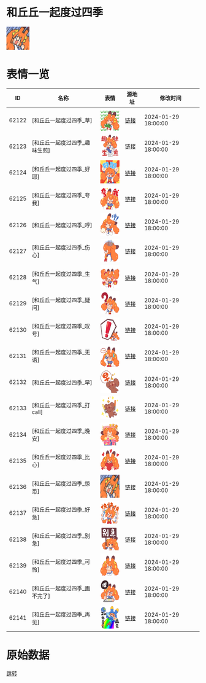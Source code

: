 # 和丘丘一起度过四季

<img src="./cover.png" height="60" alt="cover" />

# 表情一览

|ID|名称|表情|源地址|修改时间|
|----|----|----|----|----|
|62122|[和丘丘一起度过四季_草]|<img src="./pic/062122_%5B和丘丘一起度过四季_草%5D.png" height="60" alt="草"/>|[链接](https://i0.hdslb.com/bfs/garb/a7493f12dfc5d13093e121a1d89b3e9e7fbb7dd3.png)|2024-01-29 18:00:00|
|62123|[和丘丘一起度过四季_趣味生煎]|<img src="./pic/062123_%5B和丘丘一起度过四季_趣味生煎%5D.png" height="60" alt="趣味生煎"/>|[链接](https://i0.hdslb.com/bfs/garb/c7c780bc912370713e769ddfbd6a1427f7531edc.png)|2024-01-29 18:00:00|
|62124|[和丘丘一起度过四季_好耶]|<img src="./pic/062124_%5B和丘丘一起度过四季_好耶%5D.png" height="60" alt="好耶"/>|[链接](https://i0.hdslb.com/bfs/garb/06555576ee3f1d4c1b35a76c7065b7d8276a67ce.png)|2024-01-29 18:00:00|
|62125|[和丘丘一起度过四季_夸我]|<img src="./pic/062125_%5B和丘丘一起度过四季_夸我%5D.png" height="60" alt="夸我"/>|[链接](https://i0.hdslb.com/bfs/garb/60bdc422f195642eabcac3beb12a61c540c1afb0.png)|2024-01-29 18:00:00|
|62126|[和丘丘一起度过四季_哼]|<img src="./pic/062126_%5B和丘丘一起度过四季_哼%5D.png" height="60" alt="哼"/>|[链接](https://i0.hdslb.com/bfs/garb/28c28b95b82be623ce95918759289c3f7ac363e0.png)|2024-01-29 18:00:00|
|62127|[和丘丘一起度过四季_伤心]|<img src="./pic/062127_%5B和丘丘一起度过四季_伤心%5D.png" height="60" alt="伤心"/>|[链接](https://i0.hdslb.com/bfs/garb/943b14d5295046f02bbceac3f8bbbf13c76aa665.png)|2024-01-29 18:00:00|
|62128|[和丘丘一起度过四季_生气]|<img src="./pic/062128_%5B和丘丘一起度过四季_生气%5D.png" height="60" alt="生气"/>|[链接](https://i0.hdslb.com/bfs/garb/5726b149032478653f68540ce6a4f5de0d2512ad.png)|2024-01-29 18:00:00|
|62129|[和丘丘一起度过四季_疑问]|<img src="./pic/062129_%5B和丘丘一起度过四季_疑问%5D.png" height="60" alt="疑问"/>|[链接](https://i0.hdslb.com/bfs/garb/2957b89618d9ad4e1a20f68ed4457509b24e9abb.png)|2024-01-29 18:00:00|
|62130|[和丘丘一起度过四季_叹号]|<img src="./pic/062130_%5B和丘丘一起度过四季_叹号%5D.png" height="60" alt="叹号"/>|[链接](https://i0.hdslb.com/bfs/garb/3f4c48032b90d18487c42189537c51f8f2f7f381.png)|2024-01-29 18:00:00|
|62131|[和丘丘一起度过四季_无语]|<img src="./pic/062131_%5B和丘丘一起度过四季_无语%5D.png" height="60" alt="无语"/>|[链接](https://i0.hdslb.com/bfs/garb/0138061ea7548a41c076a563e01706cb670977ee.png)|2024-01-29 18:00:00|
|62132|[和丘丘一起度过四季_早]|<img src="./pic/062132_%5B和丘丘一起度过四季_早%5D.png" height="60" alt="早"/>|[链接](https://i0.hdslb.com/bfs/garb/61b091d27fbb1d82ddd2b03ed4c46529e0d81061.png)|2024-01-29 18:00:00|
|62133|[和丘丘一起度过四季_打call]|<img src="./pic/062133_%5B和丘丘一起度过四季_打call%5D.png" height="60" alt="打call"/>|[链接](https://i0.hdslb.com/bfs/garb/f7d3b0542ffdfad06bd2afab11190674ac19d44b.png)|2024-01-29 18:00:00|
|62134|[和丘丘一起度过四季_晚安]|<img src="./pic/062134_%5B和丘丘一起度过四季_晚安%5D.png" height="60" alt="晚安"/>|[链接](https://i0.hdslb.com/bfs/garb/7383d7a658765ad06158787f44274496d4be77d7.png)|2024-01-29 18:00:00|
|62135|[和丘丘一起度过四季_比心]|<img src="./pic/062135_%5B和丘丘一起度过四季_比心%5D.png" height="60" alt="比心"/>|[链接](https://i0.hdslb.com/bfs/garb/14ea6e269e60ec838636c7e2febfbd3da8a627d0.png)|2024-01-29 18:00:00|
|62136|[和丘丘一起度过四季_惊恐]|<img src="./pic/062136_%5B和丘丘一起度过四季_惊恐%5D.png" height="60" alt="惊恐"/>|[链接](https://i0.hdslb.com/bfs/garb/333242cd739697d46e89138b07d5ff45a23b0a97.png)|2024-01-29 18:00:00|
|62137|[和丘丘一起度过四季_好急]|<img src="./pic/062137_%5B和丘丘一起度过四季_好急%5D.png" height="60" alt="好急"/>|[链接](https://i0.hdslb.com/bfs/garb/d4eaf7cacbd7cec9666426aa248170e1eab0f2d4.png)|2024-01-29 18:00:00|
|62138|[和丘丘一起度过四季_别急]|<img src="./pic/062138_%5B和丘丘一起度过四季_别急%5D.png" height="60" alt="别急"/>|[链接](https://i0.hdslb.com/bfs/garb/d5f05f34844d8ba63020fb6b436930e5b4ad5870.png)|2024-01-29 18:00:00|
|62139|[和丘丘一起度过四季_可怜]|<img src="./pic/062139_%5B和丘丘一起度过四季_可怜%5D.png" height="60" alt="可怜"/>|[链接](https://i0.hdslb.com/bfs/garb/9de2314e1bbabc8bbf5ae9ab8bb64909a6a29ca2.png)|2024-01-29 18:00:00|
|62140|[和丘丘一起度过四季_画不完了]|<img src="./pic/062140_%5B和丘丘一起度过四季_画不完了%5D.png" height="60" alt="画不完了"/>|[链接](https://i0.hdslb.com/bfs/garb/abe69ca88818e2c7b5162209f7b8afb830719059.png)|2024-01-29 18:00:00|
|62141|[和丘丘一起度过四季_再见]|<img src="./pic/062141_%5B和丘丘一起度过四季_再见%5D.png" height="60" alt="再见"/>|[链接](https://i0.hdslb.com/bfs/garb/4123b44ca14b52700630dbe1597478c6013bf7c2.png)|2024-01-29 18:00:00|

# 原始数据

[跳转](./raw.json)

